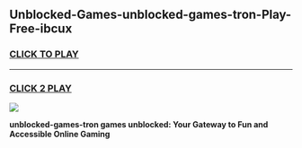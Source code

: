 
## Unblocked-Games-unblocked-games-tron-Play-Free-ibcux
<h3>
<a href="https://premium76.site?title=unblocked-games-tron&ref=18A1">CLICK TO PLAY</a></h3>
<hr>

<h3>
<a href="https://premium76.site?title=unblocked-games-tron&ref=18A1">CLICK 2 PLAY</a>
  
</h3>

<a href="https://premium76.site?title=unblocked-games-tron&ref=18A1"><img src="https://clearcache.store/games.png"></a>


**unblocked-games-tron games unblocked: Your Gateway to Fun and Accessible Online Gaming**
